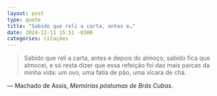 ```yaml
---
layout: post
type: quote
title: "Sabido que reli a carta, antes e…"
date: 2024-11-11 15:51 -0300
categories: citações
---
```

>Sabido que reli a carta, antes e depois do almoço, sabido fica que almocei, e só resta dizer que essa refeição foi das mais parcas da minha vida: um ovo, uma fatia de pão, uma xícara de chá.

— Machado de Assis, _Memórias póstumas de Brás Cubas_.